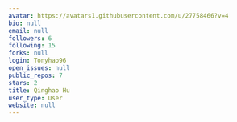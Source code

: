 ```yaml
---
avatar: https://avatars1.githubusercontent.com/u/27758466?v=4
bio: null
email: null
followers: 6
following: 15
forks: null
login: Tonyhao96
open_issues: null
public_repos: 7
stars: 2
title: Qinghao Hu
user_type: User
website: null
---
```

